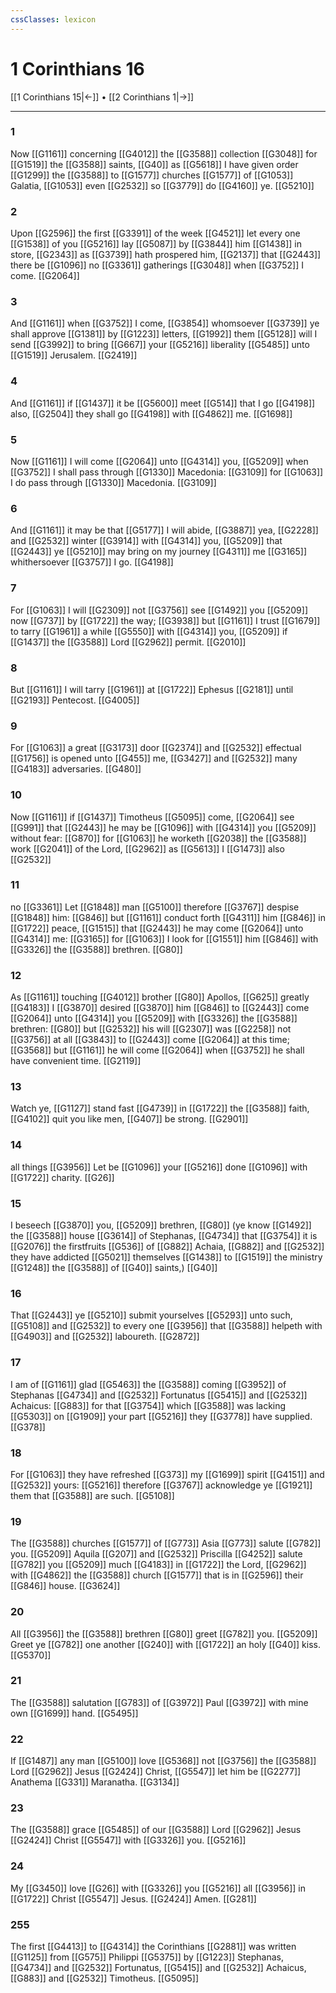 ```yaml
---
cssClasses: lexicon
---
```

# 1 Corinthians 16

[[1 Corinthians 15|←]] • [[2 Corinthians 1|→]]

---

### 1
Now [[G1161]] concerning [[G4012]] the [[G3588]] collection [[G3048]] for [[G1519]] the [[G3588]] saints, [[G40]] as [[G5618]] I have given order [[G1299]] the [[G3588]] to [[G1577]] churches [[G1577]] of [[G1053]] Galatia, [[G1053]] even [[G2532]] so [[G3779]] do [[G4160]] ye. [[G5210]]

### 2
Upon [[G2596]] the first [[G3391]] of the week [[G4521]] let every one [[G1538]] of you [[G5216]] lay [[G5087]] by [[G3844]] him [[G1438]] in store, [[G2343]] as [[G3739]] hath prospered him, [[G2137]] that [[G2443]] there be [[G1096]] no [[G3361]] gatherings [[G3048]] when [[G3752]] I come. [[G2064]]

### 3
And [[G1161]] when [[G3752]] I come, [[G3854]] whomsoever [[G3739]] ye shall approve [[G1381]] by [[G1223]] letters, [[G1992]] them [[G5128]] will I send [[G3992]] to bring [[G667]] your [[G5216]] liberality [[G5485]] unto [[G1519]] Jerusalem. [[G2419]]

### 4
And [[G1161]] if [[G1437]] it be [[G5600]] meet [[G514]] that I go [[G4198]] also, [[G2504]] they shall go [[G4198]] with [[G4862]] me. [[G1698]]

### 5
Now [[G1161]] I will come [[G2064]] unto [[G4314]] you, [[G5209]] when [[G3752]] I shall pass through [[G1330]] Macedonia: [[G3109]] for [[G1063]] I do pass through [[G1330]] Macedonia. [[G3109]]

### 6
And [[G1161]] it may be that [[G5177]] I will abide, [[G3887]] yea, [[G2228]] and [[G2532]] winter [[G3914]] with [[G4314]] you, [[G5209]] that [[G2443]] ye [[G5210]] may bring on my journey [[G4311]] me [[G3165]] whithersoever [[G3757]] I go. [[G4198]]

### 7
For [[G1063]] I will [[G2309]] not [[G3756]] see [[G1492]] you [[G5209]] now [[G737]] by [[G1722]] the way; [[G3938]] but [[G1161]] I trust [[G1679]] to tarry [[G1961]] a while [[G5550]] with [[G4314]] you, [[G5209]] if [[G1437]] the [[G3588]] Lord [[G2962]] permit. [[G2010]]

### 8
But [[G1161]] I will tarry [[G1961]] at [[G1722]] Ephesus [[G2181]] until [[G2193]] Pentecost. [[G4005]]

### 9
For [[G1063]] a great [[G3173]] door [[G2374]] and [[G2532]] effectual [[G1756]] is opened unto [[G455]] me, [[G3427]] and [[G2532]] many [[G4183]] adversaries. [[G480]]

### 10
Now [[G1161]] if [[G1437]] Timotheus [[G5095]] come, [[G2064]] see [[G991]] that [[G2443]] he may be [[G1096]] with [[G4314]] you [[G5209]] without fear: [[G870]] for [[G1063]] he worketh [[G2038]] the [[G3588]] work [[G2041]] of the Lord, [[G2962]] as [[G5613]] I [[G1473]] also [[G2532]]

### 11
no [[G3361]] Let [[G1848]] man [[G5100]] therefore [[G3767]] despise [[G1848]] him: [[G846]] but [[G1161]] conduct forth [[G4311]] him [[G846]] in [[G1722]] peace, [[G1515]] that [[G2443]] he may come [[G2064]] unto [[G4314]] me: [[G3165]] for [[G1063]] I look for [[G1551]] him [[G846]] with [[G3326]] the [[G3588]] brethren. [[G80]]

### 12
As [[G1161]] touching [[G4012]] brother [[G80]] Apollos, [[G625]] greatly [[G4183]] I [[G3870]] desired [[G3870]] him [[G846]] to [[G2443]] come [[G2064]] unto [[G4314]] you [[G5209]] with [[G3326]] the [[G3588]] brethren: [[G80]] but [[G2532]] his will [[G2307]] was [[G2258]] not [[G3756]] at all [[G3843]] to [[G2443]] come [[G2064]] at this time; [[G3568]] but [[G1161]] he will come [[G2064]] when [[G3752]] he shall have convenient time. [[G2119]]

### 13
Watch ye, [[G1127]] stand fast [[G4739]] in [[G1722]] the [[G3588]] faith, [[G4102]] quit you like men, [[G407]] be strong. [[G2901]]

### 14
all things [[G3956]] Let be [[G1096]] your [[G5216]] done [[G1096]] with [[G1722]] charity. [[G26]]

### 15
I beseech [[G3870]] you, [[G5209]] brethren, [[G80]] (ye know [[G1492]] the [[G3588]] house [[G3614]] of Stephanas, [[G4734]] that [[G3754]] it is [[G2076]] the firstfruits [[G536]] of [[G882]] Achaia, [[G882]] and [[G2532]] they have addicted [[G5021]] themselves [[G1438]] to [[G1519]] the ministry [[G1248]] the [[G3588]] of [[G40]] saints,) [[G40]]

### 16
That [[G2443]] ye [[G5210]] submit yourselves [[G5293]] unto such, [[G5108]] and [[G2532]] to every one [[G3956]] that [[G3588]] helpeth with [[G4903]] and [[G2532]] laboureth. [[G2872]]

### 17
I am of [[G1161]] glad [[G5463]] the [[G3588]] coming [[G3952]] of Stephanas [[G4734]] and [[G2532]] Fortunatus [[G5415]] and [[G2532]] Achaicus: [[G883]] for that [[G3754]] which [[G3588]] was lacking [[G5303]] on [[G1909]] your part [[G5216]] they [[G3778]] have supplied. [[G378]]

### 18
For [[G1063]] they have refreshed [[G373]] my [[G1699]] spirit [[G4151]] and [[G2532]] yours: [[G5216]] therefore [[G3767]] acknowledge ye [[G1921]] them that [[G3588]] are such. [[G5108]]

### 19
The [[G3588]] churches [[G1577]] of [[G773]] Asia [[G773]] salute [[G782]] you. [[G5209]] Aquila [[G207]] and [[G2532]] Priscilla [[G4252]] salute [[G782]] you [[G5209]] much [[G4183]] in [[G1722]] the Lord, [[G2962]] with [[G4862]] the [[G3588]] church [[G1577]] that is in [[G2596]] their [[G846]] house. [[G3624]]

### 20
All [[G3956]] the [[G3588]] brethren [[G80]] greet [[G782]] you. [[G5209]] Greet ye [[G782]] one another [[G240]] with [[G1722]] an holy [[G40]] kiss. [[G5370]]

### 21
The [[G3588]] salutation [[G783]] of [[G3972]] Paul [[G3972]] with mine own [[G1699]] hand. [[G5495]]

### 22
If [[G1487]] any man [[G5100]] love [[G5368]] not [[G3756]] the [[G3588]] Lord [[G2962]] Jesus [[G2424]] Christ, [[G5547]] let him be [[G2277]] Anathema [[G331]] Maranatha. [[G3134]]

### 23
The [[G3588]] grace [[G5485]]  of our [[G3588]] Lord [[G2962]] Jesus [[G2424]] Christ [[G5547]] with [[G3326]] you. [[G5216]]

### 24
My [[G3450]] love [[G26]] with [[G3326]] you [[G5216]] all [[G3956]] in [[G1722]] Christ [[G5547]] Jesus. [[G2424]] Amen. [[G281]]

### 255
The first [[G4413]] to [[G4314]] the Corinthians [[G2881]] was written [[G1125]] from [[G575]] Philippi [[G5375]] by [[G1223]] Stephanas, [[G4734]] and [[G2532]] Fortunatus, [[G5415]] and [[G2532]] Achaicus, [[G883]] and [[G2532]] Timotheus. [[G5095]]
